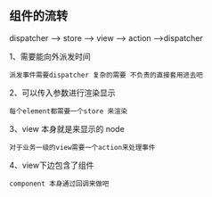 ## 组件的流转

dispatcher --> store --> view --> action -->dispatcher

1、需要能向外派发时间

    派发事件需要dispatcher 复杂的需要 不负责的直接套用进去吧

2、可以传入参数进行渲染显示

    每个element都需要一个store 来渲染

3、view 本身就是来显示的 node

    对于业务一级的view需要一个action来处理事件


4、view下边包含了组件

    component 本身通过回调来做吧 



